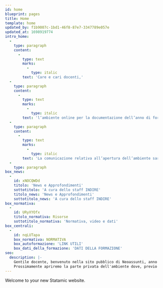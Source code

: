 ```yaml
---
id: home
blueprint: pages
title: Home
template: home
updated_by: f1b9007c-1bd1-46f8-87e7-3347789e057e
updated_at: 1698919774
intro_home:
  -
    type: paragraph
    content:
      -
        type: text
        marks:
          -
            type: italic
        text: 'Care e cari docenti,'
  -
    type: paragraph
    content:
      -
        type: text
        marks:
          -
            type: italic
        text: 'l’ambiente online per la documentazione dell’anno di formazione e prova verrà aperto nelle prossime settimane.'
  -
    type: paragraph
    content:
      -
        type: text
        marks:
          -
            type: italic
        text: 'La comunicazione relativa all’apertura dell’ambiente sarà pubblicata attraverso i canali istituzionali e social di Indire.'
  -
    type: paragraph
box_news:
  -
    id: xNOCQWDd
    titolo: 'News e Approfondimenti'
    sottotitolo: 'A cura dello staff INDIRE'
    titolo_news: 'News e Approfondimenti'
    sottotitolo_news: 'A cura dello staff INDIRE'
box_normativa:
  -
    id: URyXYOfx
    titolo_normativa: Risorse
    sottotitolo_normativa: 'Normativa, video e dati'
box_centrali:
  -
    id: nqLUTapa
    box_normativa: NORMATIVA
    box_autoformazione: 'LINK UTILI'
    box_dati_della_formazione: 'DATI DELLA FORMAZIONE'
seo:
  description: |-
    Gentile docente, benvenuto nella sito pubblico di Neoassunti, anno scolastico 2022-2023.
    Prossimamente apriremo la parte privata dell'ambiente dove, previo login, potrai iniziare a documentare il tuo anno di formazione e prova o di passaggio di ruolo.
---
```

Welcome to your new Statamic website.